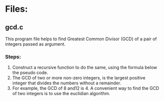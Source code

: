 # Files:
## gcd.c
This program file helps to find Greatest Common Divisor (GCD) of a pair of integers passed as argument.

### Steps:
1. Construct a recursive function to do the same, using the formula below the pseudo code.
2. The GCD of two or more non-zero integers, is the largest positive integer that divides the numbers without a remainder. 
3. For example, the GCD of 8 and12 is 4. A convenient way to find the GCD of two integers is to use the euclidian algorithm.